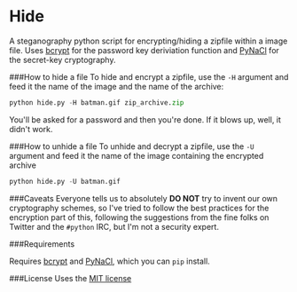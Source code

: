 Hide
============

A steganography python script for encrypting/hiding a zipfile within a image file. Uses [bcrypt](https://github.com/pyca/bcrypt/) for the password key deriviation function and [PyNaCl](https://github.com/pyca/pynacl) for the secret-key cryptography.



###How to hide a file
To hide and encrypt a zipfile, use the `-H` argument and feed it the name of the image and the name of the archive:

```python
python hide.py -H batman.gif zip_archive.zip
```

You'll be asked for a password and then you're done. If it blows up, well, it didn't work.

###How to unhide a file
To unhide and decrypt a zipfile, use the `-U` argument and feed it the name of the image containing the encrypted archive

```python
python hide.py -U batman.gif
```

###Caveats
Everyone tells us to absolutely **DO  NOT** try to invent our own cryptography schemes, so I've tried to follow the best practices for the encryption part of this, following the suggestions from the fine folks on Twitter and the ```#python``` IRC, but I'm not a security expert.

###Requirements

Requires [bcrypt](https://github.com/pyca/bcrypt/) and [PyNaCl](https://github.com/pyca/pynacl), which you can `pip` install.

###License
Uses the [MIT license](https://github.com/dangayle/hide/blob/master/LICENSE)
